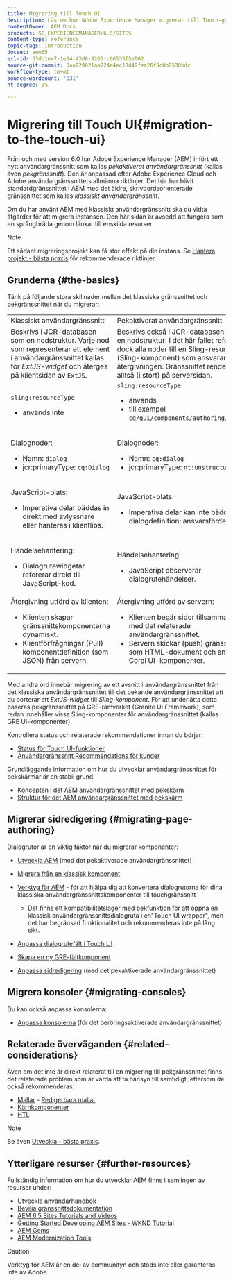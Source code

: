 ```yaml
---
title: Migrering till Touch UI
description: Läs om hur Adobe Experience Manager migrerar till Touch-gränssnittet och hur det påverkar dig.
contentOwner: AEM Docs
products: SG_EXPERIENCEMANAGER/6.5/SITES
content-type: reference
topic-tags: introduction
docset: aem65
exl-id: 33dc1ee7-1e34-43d8-9265-c66535f5e002
source-git-commit: 0aa929021aa724e4ec18d49fea26f8c0b0538bdc
workflow-type: tm+mt
source-wordcount: '631'
ht-degree: 0%

---
```


# Migrering till Touch UI{#migration-to-the-touch-ui}

Från och med version 6.0 har Adobe Experience Manager (AEM) infört ett nytt användargränssnitt som kallas *pekaktiverat användargränssnitt* (kallas även *pekgränssnitt*). Den är anpassad efter Adobe Experience Cloud och Adobe användargränssnittets allmänna riktlinjer. Det här har blivit standardgränssnittet i AEM med det äldre, skrivbordsorienterade gränssnittet som kallas *klassiskt användargränssnitt*.

Om du har använt AEM med klassiskt användargränssnitt ska du vidta åtgärder för att migrera instansen. Den här sidan är avsedd att fungera som en språngbräda genom länkar till enskilda resurser.

>[!NOTE]
>
>Ett sådant migreringsprojekt kan få stor effekt på din instans. Se [Hantera projekt - bästa praxis](/help/managing/best-practices.md) för rekommenderade riktlinjer.

## Grunderna {#the-basics}

Tänk på följande stora skillnader mellan det klassiska gränssnittet och pekgränssnittet när du migrerar:

<table>
 <tbody>
  <tr>
   <td>Klassiskt användargränssnitt</td>
   <td>Pekaktiverat användargränssnitt</td>
  </tr>
  <tr>
   <td>Beskrivs i JCR-databasen som en nodstruktur. Varje nod som representerar ett element i användargränssnittet kallas för <em>ExtJS-widget</em> och återges på klientsidan av <code>ExtJS</code>.</td>
   <td>Beskrivs också i JCR-databasen som en nodstruktur. I det här fallet refererar dock alla noder till en Sling-resurstyp (Sling-komponent) som ansvarar för återgivningen. Gränssnittet renderas alltså (i stort) på serversidan.</td>
  </tr>
  <tr>
   <td><p><code>sling:resourceType</code></p>
    <ul>
     <li>används inte</li>
    </ul> </td>
   <td><code>sling:resourceType</code>
    <ul>
     <li>används</li>
     <li>till exempel<br /> <code>cq/gui/components/authoring/dialog</code><br /> </li>
    </ul> </td>
  </tr>
  <tr>
   <td><p>Dialognoder:</p>
    <ul>
     <li>Namn: <code>dialog</code></li>
     <li>jcr:primaryType: <code>cq:Dialog</code></li>
    </ul> </td>
   <td><p>Dialognoder:</p>
    <ul>
     <li>Namn: <code>cq:dialog</code></li>
     <li>jcr:primaryType: <code>nt:unstructured</code></li>
    </ul> </td>
  </tr>
  <tr>
   <td><p>JavaScript-plats:</p>
    <ul>
     <li>Imperativa delar bäddas in direkt med avlyssnare eller hanteras i klientlibs.</li>
    </ul> </td>
   <td><p>JavaScript-plats:</p>
    <ul>
     <li>Imperativa delar kan inte bäddas in i dialogdefinition; ansvarsfördelning.</li>
    </ul> </td>
  </tr>
  <tr>
   <td><p>Händelsehantering:</p>
    <ul>
     <li>Dialogrutewidgetar refererar direkt till JavaScript-kod.</li>
    </ul> </td>
   <td><p>Händelsehantering:</p>
    <ul>
     <li>JavaScript observerar dialogrutehändelser.</li>
    </ul> </td>
  </tr>
  <tr>
   <td>Återgivning utförd av klienten:
    <ul>
     <li>Klienten skapar gränssnittskomponenterna dynamiskt.</li>
     <li>Klientförfrågningar (Pull) komponentdefinition (som JSON) från servern.</li>
    </ul> </td>
   <td>Återgivning utförd av servern:
    <ul>
     <li>Klienten begär sidor tillsammans med det relaterade användargränssnittet.</li>
     <li>Servern skickar (push) gränssnittet som HTML-dokument och använder Coral UI-komponenter.<br /> </li>
    </ul> </td>
  </tr>
 </tbody>
</table>

Med andra ord innebär migrering av ett avsnitt i användargränssnittet från det klassiska användargränssnittet till det pekande användargränssnittet att du porterar ett *ExtJS-widget* till *Sling-komponent*. För att underlätta detta baseras pekgränssnittet på GRE-ramverket (Granite UI Framework), som redan innehåller vissa Sling-komponenter för användargränssnittet (kallas GRE UI-komponenter).

Kontrollera status och relaterade rekommendationer innan du börjar:

* [Status för Touch UI-funktioner](/help/release-notes/touch-ui-features-status.md)
* [Användargränssnitt Recommendations för kunder](/help/sites-deploying/ui-recommendations.md)

Grundläggande information om hur du utvecklar användargränssnittet för pekskärmar är en stabil grund:

* [Koncepten i det AEM användargränssnittet med pekskärm](/help/sites-developing/touch-ui-concepts.md)
* [Struktur för det AEM användargränssnittet med pekskärm](/help/sites-developing/touch-ui-structure.md)

## Migrerar sidredigering {#migrating-page-authoring}

Dialogrutor är en viktig faktor när du migrerar komponenter:

* [Utveckla AEM](/help/sites-developing/developing-components.md) (med det pekaktiverade användargränssnittet)
* [Migrera från en klassisk komponent](/help/sites-developing/developing-components.md#migrating-from-a-classic-component)
* [Verktyg för AEM](/help/sites-developing/modernization-tools.md) - för att hjälpa dig att konvertera dialogrutorna för dina klassiska användargränssnittskomponenter till touchgränssnitt

   * Det finns ett kompatibilitetslager med pekfunktion för att öppna en klassisk användargränssnittsdialogruta i en&quot;Touch UI wrapper&quot;, men det har begränsad funktionalitet och rekommenderas inte på lång sikt.

* [Anpassa dialogrutefält i Touch UI](https://helpx.adobe.com/experience-manager/kt/eseminars/gems/aem-customizing-dialog-fields-in-touch-ui.html)
* [Skapa en ny GRE-fältkomponent](/help/sites-developing/granite-ui-component.md)
* [Anpassa sidredigering](/help/sites-developing/customizing-page-authoring-touch.md) (med det pekaktiverade användargränssnittet)

## Migrera konsoler {#migrating-consoles}

Du kan också anpassa konsolerna:

* [Anpassa konsolerna](/help/sites-developing/customizing-consoles-touch.md) (för det beröringsaktiverade användargränssnittet)

## Relaterade överväganden {#related-considerations}

Även om det inte är direkt relaterat till en migrering till pekgränssnittet finns det relaterade problem som är värda att ta hänsyn till samtidigt, eftersom de också rekommenderas:

* [Mallar](/help/sites-developing/templates.md) - [Redigerbara mallar](/help/sites-developing/page-templates-editable.md)
* [Kärnkomponenter](https://experienceleague.adobe.com/docs/experience-manager-core-components/using/introduction.html)
* [HTL](https://experienceleague.adobe.com/docs/experience-manager-htl/content/overview.html)

>[!NOTE]
>
>Se även [Utveckla - bästa praxis](/help/sites-developing/best-practices.md).

## Ytterligare resurser {#further-resources}

Fullständig information om hur du utvecklar AEM finns i samlingen av resurser under:

* [Utveckla användarhandbok](/help/sites-developing/getting-started.md)
* [Bevilja gränssnittsdokumentation](https://developer.adobe.com/experience-manager/reference-materials/6-5/granite-ui/api/jcr_root/libs/granite/ui/index.html)
* [AEM 6.5 Sites Tutorials and Videos](https://experienceleague.adobe.com/docs/experience-manager-learn/sites/overview.html)
* [Getting Started Developing AEM Sites - WKND Tutorial](/help/sites-developing/getting-started.md)
* [AEM Gems](https://experienceleague.adobe.com/docs/events/experience-manager-gems-recordings/overview.html)
* [AEM Modernization Tools](https://opensource.adobe.com/aem-modernize-tools/)

>[!CAUTION]
>
>Verktyg för AEM är en del av communityn och stöds inte eller garanteras inte av Adobe.
